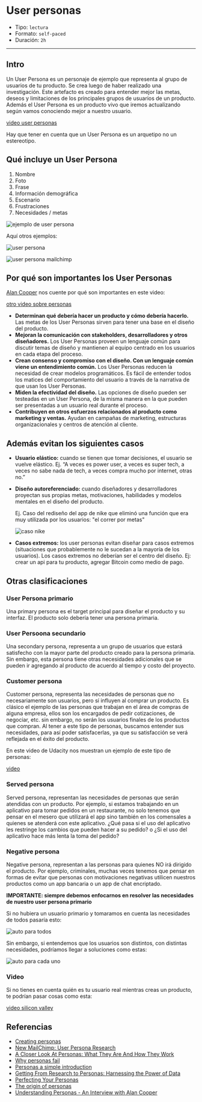 # User personas

- Tipo: `lectura`
- Formato: `self-paced`
- Duración: `2h`

***

## Intro

Un User Persona es un personaje de ejemplo que representa al grupo de usuarios
de tu producto. Se crea luego de haber realizado una investigación. Este
artefacto es creado para entender mejor las metas, deseos y limitaciones de los
principales grupos de usuarios de un producto. Además el User Persona es un
producto vivo que iremos actualizando según vamos conociendo mejor a nuestro
usuario.

[video user personas](https://youtu.be/khLWLtxmMGM?cc_load_policy=1&cc_lang_pref=es)

Hay que tener en cuenta que un User Persona es un arquetipo no un estereotipo.

## Qué incluye un User Persona

1. Nombre
2. Foto
3. Frase
4. Información demográfica
5. Escenario
6. Frustraciones
7. Necesidades / metas

![ejemplo de user persona](https://lh5.googleusercontent.com/jBXLdsvtzd1grMS_Jw04O__5kN6K6nyPkXXQt0UBmwgS7mNCjFEIOdKUsdXx0vS_7UYF37pSYReRmB5CVLDfUKJ50RLUSfgpEE4zUUXIAuc_I4mUWtkGs_D8weQfRzUejxZ2WHSO8Ng)

Aquí otros ejemplos:

![user persona](https://lh6.googleusercontent.com/IHbNO1auP8meG012DbRB1ojUMQmEnegcxvCxXT_ljCcWHwJnsX1cMqfU_eg6KOdU6LptcPzNXK-G8grfSBwhMaHakg_2OVBEAmk0xNO_brEoXxmAzUCw5GeVjofFdmkYIVg2Io-Ty0I)

![user persona mailchimp](https://lh3.googleusercontent.com/Pdo4V0P6d_Kp1X-EOWVoEzpsynDJkdvDzSFNPtF5S4JrRhQn32wj5jI4OWJTlqhFoxzZWX51s42r7BKxm3YZjBFHqcfKx_AiOsgeQr67vDp_3gIseaXqIvHgKkTUp6OvdxhnZwjbV_4)

## Por qué son importantes los User Personas

[Alan Cooper](https://en.wikipedia.org/wiki/Alan_Cooper) nos cuente por qué son
importantes en este video:

[otro video sobre personas](https://vimeo.com/212958539)

- **Determinan qué debería hacer un producto y cómo debería hacerlo.** Las metas
  de los User Personas sirven para tener una base en el diseño del producto.
- **Mejoran la comunicación con stakeholders, desarrolladores y otros
  diseñadores.** Los User Personas proveen un lenguaje común para discutir temas
  de diseño y mantienen al equipo centrado en los usuarios en cada etapa del
  proceso.
- **Crean consenso y compromiso con el diseño. Con un lenguaje común viene un
  entendimiento común.** Los User Personas reducen la necesidad de crear modelos
  programáticos. Es fácil de entender todos los matices del comportamiento del
  usuario a través de la narrativa de que usan los User Personas.
- **Miden la efectividad del diseño.** Las opciones de diseño pueden ser
  testeadas en un User Persona, de la misma manera en la que pueden ser
  presentadas a un usuario real durante el proceso.
- **Contribuyen en otros esfuerzos relacionados al producto como marketing y
  ventas.** Ayudan en campañas de marketing, estructuras organizacionales y
  centros de atención al cliente.

## Además evitan los siguientes casos

- **Usuario elástico:** cuando se tienen que tomar decisiones, el usuario se
  vuelve elástico. Ej. “A veces es power user, a veces es super tech, a veces no
  sabe nada de tech, a veces compra mucho por internet, otras no.”
- **Diseño autoreferenciado:** cuando diseñadores y desarrolladores proyectan
  sus propias metas, motivaciones, habilidades y modelos mentales en el diseño
  del producto.

  Ej. Caso del rediseño del app de nike que eliminó una función que era muy
  utilizada por los usuarios: "el correr por metas"

  ![caso nike](https://lh6.googleusercontent.com/3sBkn4owUMKXrjvZE3uaB3vAxlj3cxGWBzJRrrlqs2PxtD4ZyavD_g6U04Q52wyBTexoW6HSUFjbjywn-qlGSHkHJedVr0bp6uECvH962N2LQ6SYdI3C8wpZuikyk20vMgEj0B-FcnY)

- **Casos extremos:** los user personas evitan diseñar para casos extremos
  (situaciones que probablemente no le sucedan a la mayoría de los usuarios).
  Los casos extremos no deberían ser el centro del diseño. Ej: crear un api para
  tu producto, agregar Bitcoin como medio de pago.

## Otras clasificaciones

### User Persona primario

Una primary persona es el target principal para diseñar el producto y su
interfaz.  El producto solo debería tener una persona primaria.

### User Persoona secundario

Una secondary persona, representa a un grupo de usuarios que estará satisfecho
con la mayor parte del producto creado para la persona primaria. Sin embargo,
esta persona tiene otras necesidades adicionales que se pueden ir agregando al
producto de acuerdo al tiempo y costo del proyecto.

### Customer persona

Customer persona, representa las necesidades de personas que no necesariamente
son usuarios, pero sí influyen al comprar un producto. Es clásico el ejemplo de
las personas que trabajan en el área de compras de alguna empresa, ellos son los
encargados de pedir cotizaciones, de negociar, etc. sin embargo, no serán los
usuarios finales de los productos que compran. Al tener a este tipo de personas,
buscamos entender sus necesidades, para así poder satisfacerlas, ya que su
satisfacción se verá reflejada en el éxito del producto.

En este video de Udacity nos muestran un ejemplo de este tipo de personas:

[video](https://youtu.be/gAsoP9i2R_Q)

### Served persona

Served persona, representan las necesidades de personas que serán atendidas con
un producto. Por ejemplo, si estamos trabajando en un aplicativo para tomar
pedidos en un restaurante, no solo tenemos que pensar en el mesero que utilizará
el app sino también en los comensales a quienes se atenderá con este aplicativo.
¿Qué pasa si el uso del aplicativo les restringe los cambios que pueden hacer
a su pedido? o ¿Si el uso del aplicativo hace más lenta la toma del pedido?

### Negative persona

Negative persona, representan a las personas para quienes NO irá dirigido el
producto. Por ejemplo, criminales, muchas veces tenemos que pensar en formas
de evitar que personas con motivaciones negativas utilicen nuestros productos
como un app bancaria o un app de chat encriptado.

**IMPORTANTE: siempre debemos enfocarnos en resolver las necesidades de nuestro
user persona primario**

Si no hubiera un usuario primario y tomaramos en cuenta las necesidades de todos
pasaría esto:

![auto para todos](https://lh3.googleusercontent.com/S1NajGC6Evx_jz1kus1LZOwQKqB37qCkirRU6dRlAoKwyVlm82puazdQt0yOweADwaWDESX2TPAFHjLx_KamW_dmW9qU2gJ8c7-uLvmNpsgLF-4eaX1aEDQNcXCPD9mPJUE8ZpLM0Yw)

Sin embargo, si entendemos que los usuarios son distintos, con distintas
necesidades, podríamos llegar a soluciones como estas:

![auto para cada uno](https://lh6.googleusercontent.com/tN3Y9d3hm1Kz-0edbykBmN8eiM0f3_dKGpmtgPX6pOeKlpj8rLZihBe44AXInvOLoWuzyuw6cqg_SzG_cfSFmjNH2RdzmWLEpfdTChYClM3iPeyHWFrEH6YZpKMrPQyY1zQnkzk_ONU)

### Video

Si no tienes en cuenta quién es tu usuario real mientras creas un producto,
te podrían pasar cosas como esta:

[video silicon valley](https://youtu.be/Ml92QEqE-RQ)

## Referencias

- [Creating personas](http://www.uxbooth.com/articles/creating-personas/)
- [New MailChimp: User Persona Research](https://blog.mailchimp.com/new-mailchimp-user-persona-research/)
- [A Closer Look At Personas: What They Are And How They Work](https://www.smashingmagazine.com/2014/08/a-closer-look-at-personas-part-1/)
- [Why personas fail](https://www.nngroup.com/articles/why-personas-fail/)
- [Personas a simple introduction](https://www.interaction-design.org/literature/article/personas-why-and-how-you-should-use-them)
- [Getting From Research to Personas: Harnessing the Power of Data](https://www.cooper.com/journal/2002/11/getting_from_research_to_perso)
- [Perfecting Your Personas](https://www.cooper.com/journal/2001/08/perfecting_your_personas)
- [The origin of personas](https://www.cooper.com/journal/2008/5/the_origin_of_personas)
- [Understanding Personas - An Interview with Alan Cooper](https://youtu.be/G7ljzXB40hw)
